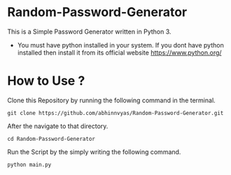 # Random-Password-Generator
This is a Simple Password Generator written in Python 3.

* You must have python installed in your system. If you dont have python installed then install it from its official website https://www.python.org/ 

# How to Use ?
Clone this Repository by running the following command in the terminal.

```git clone https://github.com/abhinnvyas/Random-Password-Generator.git ```

After the navigate to that directory.

```cd Random-Password-Generator```

Run the Script by the simply writing the following command.

```python main.py```
